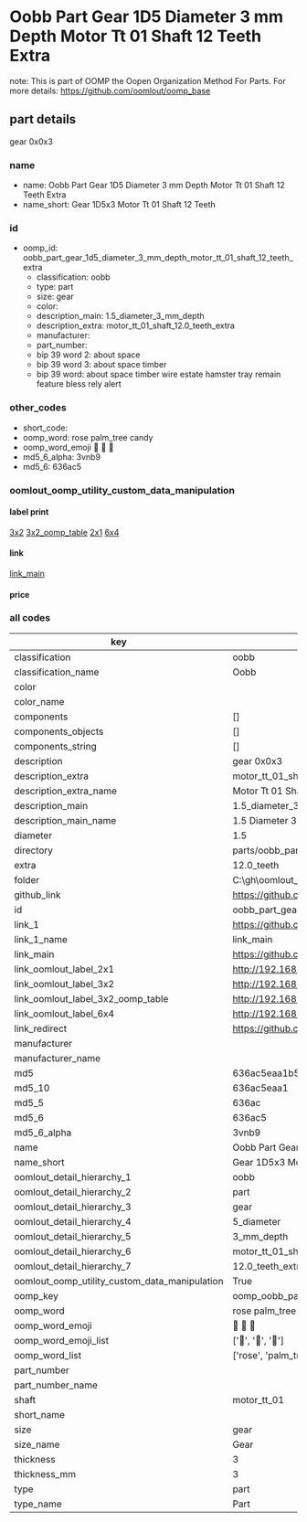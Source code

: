 # Oobb Part Gear 1D5 Diameter 3 mm Depth Motor Tt 01 Shaft 12 Teeth Extra  

note: This is part of OOMP the Oopen Organization Method For Parts. For more details: https://github.com/oomlout/oomp_base

##  part details
  



gear 0x0x3



### name
* name: Oobb Part Gear 1D5 Diameter 3 mm Depth Motor Tt 01 Shaft 12 Teeth Extra
* name_short: Gear 1D5x3 Motor Tt 01 Shaft 12 Teeth
### id
* oomp_id: oobb_part_gear_1d5_diameter_3_mm_depth_motor_tt_01_shaft_12_teeth_extra
  * classification: oobb
  * type: part
  * size: gear
  * color: 
  * description_main: 1.5_diameter_3_mm_depth
  * description_extra: motor_tt_01_shaft_12.0_teeth_extra
  * manufacturer: 
  * part_number: 
  * bip 39 word 2: about space
  * bip 39 word 3: about space timber
  * bip 39 word: about space timber wire estate hamster tray remain feature bless rely alert

### other_codes
* short_code: 
* oomp_word: rose palm_tree candy
* oomp_word_emoji :rose: :palm_tree: :candy:
* md5_6_alpha: 3vnb9
* md5_6: 636ac5






### oomlout_oomp_utility_custom_data_manipulation
#### label print
[3x2](http://192.168.1.245:1112/?label=oomp%203vnb9)
[3x2_oomp_table](http://192.168.1.108:1112/?label=oomp%203vnb9)
[2x1](http://192.168.1.242:1112/?label=oomp%203vnb9)
[6x4](http://192.168.1.55:1112/?label=oomp%203vnb9)    

#### link

[link_main](https://github.com/oomlout/oomlout_oobb_version_4_generated_parts/tree/main/navigation_oomp/oobb/part/gear/1.5_diameter_3_mm_depth/motor_tt_01_shaft_12.0_teeth_extra/part)                              

#### price







### all codes 
| key | value |  
| --- | --- |  
| classification | oobb |  
| classification_name | Oobb |  
| color |  |  
| color_name |  |  
| components | [] |  
| components_objects | [] |  
| components_string | [] |  
| description | gear 0x0x3 |  
| description_extra | motor_tt_01_shaft_12.0_teeth_extra |  
| description_extra_name | Motor Tt 01 Shaft 12.0 Teeth Extra |  
| description_main | 1.5_diameter_3_mm_depth |  
| description_main_name | 1.5 Diameter 3 mm Depth |  
| diameter | 1.5 |  
| directory | parts/oobb_part_gear_1d5_diameter_3_mm_depth_motor_tt_01_shaft_12_teeth_extra |  
| extra | 12.0_teeth |  
| folder | C:\gh\oomlout_oobb_version_4_generated_parts\parts\oobb_part_gear_1d5_diameter_3_mm_depth_motor_tt_01_shaft_12_teeth_extra |  
| github_link | https://github.com/oomlout/oomlout_oomp_part_src/tree/main/parts/oobb_part_gear_1d5_diameter_3_mm_depth_motor_tt_01_shaft_12_teeth_extra |  
| id | oobb_part_gear_1d5_diameter_3_mm_depth_motor_tt_01_shaft_12_teeth_extra |  
| link_1 | https://github.com/oomlout/oomlout_oobb_version_4_generated_parts/tree/main/navigation_oomp/oobb/part/gear/1.5_diameter_3_mm_depth/motor_tt_01_shaft_12.0_teeth_extra/part |  
| link_1_name | link_main |  
| link_main | https://github.com/oomlout/oomlout_oobb_version_4_generated_parts/tree/main/navigation_oomp/oobb/part/gear/1.5_diameter_3_mm_depth/motor_tt_01_shaft_12.0_teeth_extra/part |  
| link_oomlout_label_2x1 | http://192.168.1.242:1112/?label=oomp%203vnb9 |  
| link_oomlout_label_3x2 | http://192.168.1.245:1112/?label=oomp%203vnb9 |  
| link_oomlout_label_3x2_oomp_table | http://192.168.1.108:1112/?label=oomp%203vnb9 |  
| link_oomlout_label_6x4 | http://192.168.1.55:1112/?label=oomp%203vnb9 |  
| link_redirect | https://github.com/oomlout/oomlout_oobb_version_4_generated_parts/tree/main/parts/oobb_gear_1d5_03_ex_12d0_teeth_sh_motor_tt_01 |  
| manufacturer |  |  
| manufacturer_name |  |  
| md5 | 636ac5eaa1b59cf5a2a6bfc3c4741003 |  
| md5_10 | 636ac5eaa1 |  
| md5_5 | 636ac |  
| md5_6 | 636ac5 |  
| md5_6_alpha | 3vnb9 |  
| name | Oobb Part Gear 1D5 Diameter 3 mm Depth Motor Tt 01 Shaft 12 Teeth Extra |  
| name_short | Gear 1D5x3 Motor Tt 01 Shaft 12 Teeth |  
| oomlout_detail_hierarchy_1 | oobb |  
| oomlout_detail_hierarchy_2 | part |  
| oomlout_detail_hierarchy_3 | gear |  
| oomlout_detail_hierarchy_4 | 5_diameter |  
| oomlout_detail_hierarchy_5 | 3_mm_depth |  
| oomlout_detail_hierarchy_6 | motor_tt_01_shaft |  
| oomlout_detail_hierarchy_7 | 12.0_teeth_extra |  
| oomlout_oomp_utility_custom_data_manipulation | True |  
| oomp_key | oomp_oobb_part_gear_1d5_diameter_3_mm_depth_motor_tt_01_shaft_12_teeth_extra |  
| oomp_word | rose palm_tree candy |  
| oomp_word_emoji | :rose: :palm_tree: :candy: |  
| oomp_word_emoji_list | [':rose:', ':palm_tree:', ':candy:'] |  
| oomp_word_list | ['rose', 'palm_tree', 'candy'] |  
| part_number |  |  
| part_number_name |  |  
| shaft | motor_tt_01 |  
| short_name |  |  
| size | gear |  
| size_name | Gear |  
| thickness | 3 |  
| thickness_mm | 3 |  
| type | part |  
| type_name | Part |  
